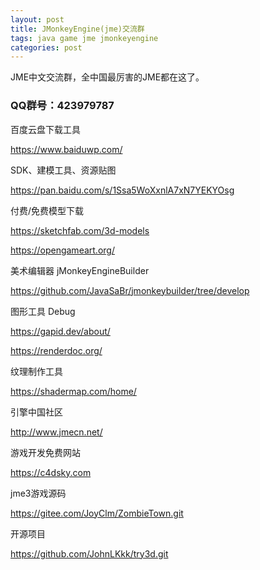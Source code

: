 ```yaml
---
layout: post
title: JMonkeyEngine(jme)交流群
tags: java game jme jmonkeyengine
categories: post
---
```


JME中文交流群，全中国最厉害的JME都在这了。
### QQ群号：423979787 


百度云盘下载工具

https://www.baiduwp.com/

SDK、建模工具、资源贴图

https://pan.baidu.com/s/1Ssa5WoXxnlA7xN7YEKYOsg

付费/免费模型下载

https://sketchfab.com/3d-models

https://opengameart.org/

美术编辑器 jMonkeyEngineBuilder

https://github.com/JavaSaBr/jmonkeybuilder/tree/develop

图形工具 Debug

https://gapid.dev/about/

https://renderdoc.org/

纹理制作工具

https://shadermap.com/home/

引擎中国社区

http://www.jmecn.net/

游戏开发免费网站

https://c4dsky.com

jme3游戏源码

https://gitee.com/JoyClm/ZombieTown.git

开源项目

https://github.com/JohnLKkk/try3d.git